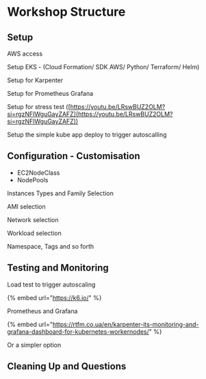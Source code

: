 # Workshop Structure

## Setup

AWS access

Setup EKS  - (Cloud Formation/ SDK AWS/ Python/ Terraform/ Helm)

Setup for Karpenter

Setup for Prometheus Grafana&#x20;

Setup for stress test ([https://youtu.be/LRswBUZ2OLM?si=rgzNFIWguGayZAFZ](https://youtu.be/LRswBUZ2OLM?si=rgzNFIWguGayZAFZ))

Setup the simple kube app deploy to trigger autoscalling&#x20;



## Configuration - Customisation

* EC2NodeClass&#x20;
* NodePools

Instances Types and Family Selection

AMI selection

Network selection

Workload selection

Namespace, Tags and so forth



## Testing and Monitoring

Load test to trigger autoscaling

{% embed url="https://k6.io/" %}

Prometheus and Grafana

{% embed url="https://rtfm.co.ua/en/karpenter-its-monitoring-and-grafana-dashboard-for-kubernetes-workernodes/" %}

Or a simpler option



## Cleaning Up and Questions













